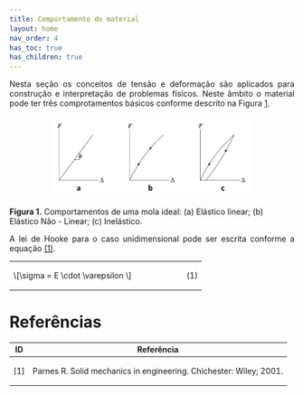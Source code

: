 ```yaml
---
title: Comportamento do material
layout: home
nav_order: 4
has_toc: true
has_children: true
---
```


<!--Don't delete this script-->
<script src = "https://polyfill.io/v3/polyfill.min.js?features=es6"></script>
<script id = "MathJax-script" async src="https://cdn.jsdelivr.net/npm/mathjax@3/es5/tex-mml-chtml.js"></script>
<!--Don't delete this script-->

<p align="justify"> 
    Nesta seção os conceitos de tensão e deformação são aplicados para construção e interpretação de problemas físicos. Neste âmbito o material pode ter três comprotamentos básicos conforme descrito na Figura <a href="#fig-hooke-1">1</a>.
</p>

<center><img src="assets/images/fig-hooke-1.png" width="70%" height="auto"/></center>
<p align="left" id="fig-hooke-1"><b>Figura 1.</b> Comportamentos de uma mola ideal: (a) Elástico linear; (b) Elástico Não - Linear; (c) Inelástico.</p>

<p align="justify"> 
    A lei de Hooke para o caso unidimensional pode ser escrita conforme a equação <a href="#eq1">(1)</a>.
</p>

<table style="width:100%">
    <tr>
        <td style="width: 90%;">\[\sigma = E \cdot \varepsilon \]</td>
        <td style="width: 10%;"><p align="right" id="eq1">(1)</p></td>
    </tr>
</table>

<h1>Referências</h1>

<table>
    <thead>
        <tr>
            <th>ID</th>
            <th>Referência</th>
        </tr>
    </thead>
    <tbody>
        <tr>
            <td><p align = "center" id = "ref1">[1]</p></td>
            <td><p align = "left">Parnes R. Solid mechanics in engineering. Chichester: Wiley; 2001.</p></td>
        </tr>
    </tbody>
</table>
